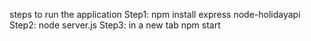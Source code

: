 steps to run the application
Step1: npm install express node-holidayapi
Step2: node server.js
Step3: in a new tab npm start